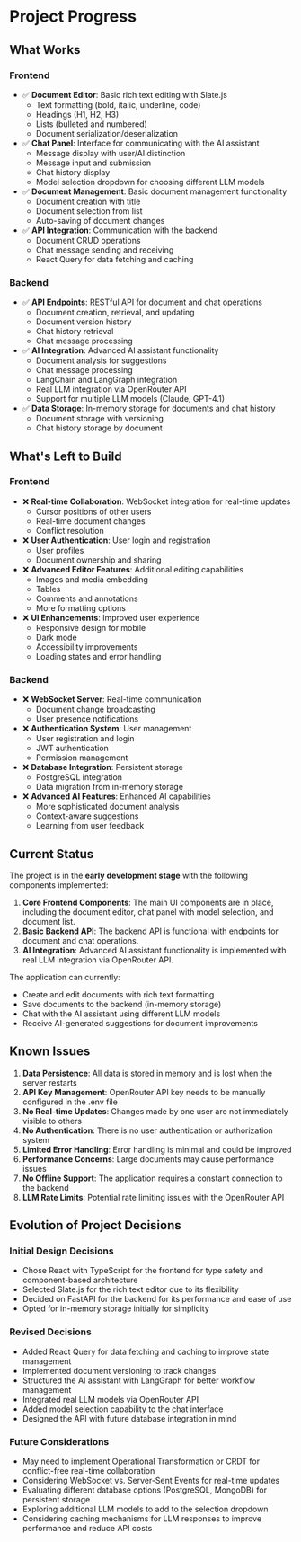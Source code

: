 # Project Progress

## What Works

### Frontend
- ✅ **Document Editor**: Basic rich text editing with Slate.js
  - Text formatting (bold, italic, underline, code)
  - Headings (H1, H2, H3)
  - Lists (bulleted and numbered)
  - Document serialization/deserialization
- ✅ **Chat Panel**: Interface for communicating with the AI assistant
  - Message display with user/AI distinction
  - Message input and submission
  - Chat history display
  - Model selection dropdown for choosing different LLM models
- ✅ **Document Management**: Basic document management functionality
  - Document creation with title
  - Document selection from list
  - Auto-saving of document changes
- ✅ **API Integration**: Communication with the backend
  - Document CRUD operations
  - Chat message sending and receiving
  - React Query for data fetching and caching

### Backend
- ✅ **API Endpoints**: RESTful API for document and chat operations
  - Document creation, retrieval, and updating
  - Document version history
  - Chat history retrieval
  - Chat message processing
- ✅ **AI Integration**: Advanced AI assistant functionality
  - Document analysis for suggestions
  - Chat message processing
  - LangChain and LangGraph integration
  - Real LLM integration via OpenRouter API
  - Support for multiple LLM models (Claude, GPT-4.1)
- ✅ **Data Storage**: In-memory storage for documents and chat history
  - Document storage with versioning
  - Chat history storage by document

## What's Left to Build

### Frontend
- ❌ **Real-time Collaboration**: WebSocket integration for real-time updates
  - Cursor positions of other users
  - Real-time document changes
  - Conflict resolution
- ❌ **User Authentication**: User login and registration
  - User profiles
  - Document ownership and sharing
- ❌ **Advanced Editor Features**: Additional editing capabilities
  - Images and media embedding
  - Tables
  - Comments and annotations
  - More formatting options
- ❌ **UI Enhancements**: Improved user experience
  - Responsive design for mobile
  - Dark mode
  - Accessibility improvements
  - Loading states and error handling

### Backend
- ❌ **WebSocket Server**: Real-time communication
  - Document change broadcasting
  - User presence notifications
- ❌ **Authentication System**: User management
  - User registration and login
  - JWT authentication
  - Permission management
- ❌ **Database Integration**: Persistent storage
  - PostgreSQL integration
  - Data migration from in-memory storage
- ❌ **Advanced AI Features**: Enhanced AI capabilities
  - More sophisticated document analysis
  - Context-aware suggestions
  - Learning from user feedback

## Current Status

The project is in the **early development stage** with the following components implemented:

1. **Core Frontend Components**: The main UI components are in place, including the document editor, chat panel with model selection, and document list.
2. **Basic Backend API**: The backend API is functional with endpoints for document and chat operations.
3. **AI Integration**: Advanced AI assistant functionality is implemented with real LLM integration via OpenRouter API.

The application can currently:
- Create and edit documents with rich text formatting
- Save documents to the backend (in-memory storage)
- Chat with the AI assistant using different LLM models
- Receive AI-generated suggestions for document improvements

## Known Issues

1. **Data Persistence**: All data is stored in memory and is lost when the server restarts
2. **API Key Management**: OpenRouter API key needs to be manually configured in the .env file
3. **No Real-time Updates**: Changes made by one user are not immediately visible to others
4. **No Authentication**: There is no user authentication or authorization system
5. **Limited Error Handling**: Error handling is minimal and could be improved
6. **Performance Concerns**: Large documents may cause performance issues
7. **No Offline Support**: The application requires a constant connection to the backend
8. **LLM Rate Limits**: Potential rate limiting issues with the OpenRouter API

## Evolution of Project Decisions

### Initial Design Decisions
- Chose React with TypeScript for the frontend for type safety and component-based architecture
- Selected Slate.js for the rich text editor due to its flexibility
- Decided on FastAPI for the backend for its performance and ease of use
- Opted for in-memory storage initially for simplicity

### Revised Decisions
- Added React Query for data fetching and caching to improve state management
- Implemented document versioning to track changes
- Structured the AI assistant with LangGraph for better workflow management
- Integrated real LLM models via OpenRouter API
- Added model selection capability to the chat interface
- Designed the API with future database integration in mind

### Future Considerations
- May need to implement Operational Transformation or CRDT for conflict-free real-time collaboration
- Considering WebSocket vs. Server-Sent Events for real-time updates
- Evaluating different database options (PostgreSQL, MongoDB) for persistent storage
- Exploring additional LLM models to add to the selection dropdown
- Considering caching mechanisms for LLM responses to improve performance and reduce API costs
